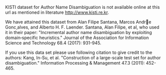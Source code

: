 KISTI dataset for Author Name Disambiguation is not available online at this url as mentioned in literature http://www.kisti.re.kr.

We have attained this dataset from Alan Filipe Santana, Marcos Andre Gonc¸alves, and Alberto H. F. Laender. 
Santana, Alan Filipe, et al, who used it in their paper: "Incremental author name disambiguation by exploiting domain‐specific heuristics." Journal of the Association for Information Science and Technology 68.4 (2017): 931-945.

If you use this data set please use following citation to give credit to the authors: Kang, In-Su, et al. "Construction of a large-scale test set for author disambiguation." Information Processing & Management 47.3 (2011): 452-465.
